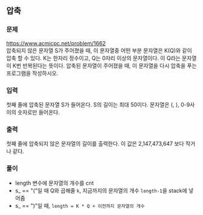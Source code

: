 ## 압축

### 문제
https://www.acmicpc.net/problem/1662  
압축되지 않은 문자열 S가 주어졌을 때, 이 문자열중 어떤 부분 문자열은 K(Q)와 같이 압축 할 수 있다. K는 한자리 정수이고, Q는 0자리 이상의 문자열이다. 이 Q라는 문자열이 K번 반복된다는 뜻이다. 압축된 문자열이 주어졌을 때, 이 문자열을 다시 압축을 푸는 프로그램을 작성하시오.

### 입력
첫째 줄에 압축된 문자열 S가 들어온다. S의 길이는 최대 50이다. 문자열은 (, ), 0-9사이의 숫자로만 들어온다.

### 출력
첫째 줄에 압축되지 않은 문자열의 길이를 출력한다. 이 값은 2,147,473,647 보다 작거나 같다.

### 풀이
- length 변수에 문자열의 개수를 cnt
- s_ == "("일 때 Q와 곱해줄 ```k```, 지금까지의 문자열의 개수 ```length-1```을 stack에 넣어줌
- s_ == ")"일 때, ```length = K * Q + 이전까지 문자열의 개수```